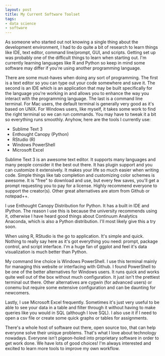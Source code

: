 ```yaml
---
layout: post
title: My Current Software Toolset
tags:
- data science
- software
---
```


As someone who started out not knowing a single thing about the development environment, I had to do quite a bit of research to learn things like IDE, text editor, command line/prompt, GUI, and scripts. Getting set up was probably one of the difficult things to learn when starting out. I'm currently learning languages like R and Python so keep in mind some software may differ if you're using another programming language. 

There are some must-haves when doing any sort of programming. The first is a text editor so you can type out your code somewhere and save it. The second is an IDE which is an application that may be built specifically for the language you're working in and allows you to enhance the way you interact with the programming language. The last is a command line terminal. For Mac users, the default terminal is generally very good as it's based on UNIX. For Windows users, like myself, it takes some work to find the right terminal so we can run commands. You may have to tweak it a bit so everything runs smoothly. Anyhow, here are the tools I currently use:

+ Sublime Text 3
+ Enthought Canopy (Python)
+ RStudio (R)
+ Windows PowerShell
+ Microsoft Excel

Sublime Text 3 is an awesome text editor. It supports many languages and many people consider it the best out there. It has plugin support and you can customize it extensively. It makes your life so much easier when writing code. Simple things like tab completion and customizing color schemes is awesome. It is "free" to download and use, but every few saves, you'll get a prompt requesting you to pay for a license. Highly recommend everyone to support the creator(s). Other great alternatives are atom from Github or notepad++.

I use Enthought Canopy Distribution for Python. It has a built in IDE and IPython. The reason I use this is because the university recommends using it, otherwise I have heard good things about Continuum Analytics Anaconda, which is also a Python distribution. I'll most likely give this a try soon.

When using R, RStudio is the go to application. It's simple and quick. Nothing to really say here as it's got everything you need: prompt, package control, and script interface. I'm a huge fan of ggplot and feel it's data visualization is much better than Python.

My command line choice is Windows PowerShell. I use this terminal mainly for managing this website or interfacing with Github. I found PowerShell to be one of the better alternatives for Windows users. It runs quick and works quite well out of the box without much configuration. It just isn't the prettiest terminal out there. Other alternatives are cygwin (for advanced users) or conemu but require some extensive configuration and can be daunting for newcomers.

Lastly, I use Microsoft Excel frequently. Sometimes it's just very useful to be able to see your data in a table and filter through it without having to make queries like you would in SQL (although I love SQL). I also use it if I need to open a csv file or create some quick graphs or tables for assignments.

There's a whole host of software out there, open source too, that can help everyone solve their unique problems. That's what I love about technology nowadays. Everyone isn't pigeon-holed into proprietary software in order to get work done. We have lots of good choices! I'm always interested and excited to learn more tools to improve my own workflow. 
